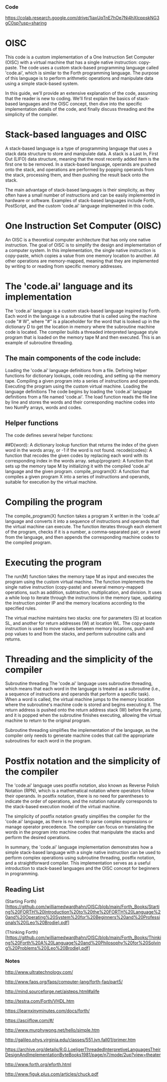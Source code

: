### Code
https://colab.research.google.com/drive/1iaxUqTnE7hOe7Ni4hXlcppskNG3gC0sp?usp=sharing


# OISC
This code is a custom implementation of a One Instruction Set Computer (OISC) with a virtual machine that has a single native instruction: copy-paste. The code uses a custom stack-based programming language called 'code.ai', which is similar to the Forth programming language. The purpose of this language is to perform arithmetic operations and manipulate data using a simple stack-based system.

In this guide, we'll provide an extensive explanation of the code, assuming that the reader is new to coding. We'll first explain the basics of stack-based languages and the OISC concept, then dive into the specific implementation details of the code, and finally discuss threading and the simplicity of the compiler.

# Stack-based languages and OISC
A stack-based language is a type of programming language that uses a stack data structure to store and manipulate data. A stack is a Last In, First Out (LIFO) data structure, meaning that the most recently added item is the first one to be removed. In a stack-based language, operands are pushed onto the stack, and operations are performed by popping operands from the stack, processing them, and then pushing the result back onto the stack.

The main advantage of stack-based languages is their simplicity, as they often have a small number of instructions and can be easily implemented in hardware or software. Examples of stack-based languages include Forth, PostScript, and the custom 'code.ai' language implemented in this code.

# One Instruction Set Computer (OISC)
An OISC is a theoretical computer architecture that has only one native instruction. The goal of OISC is to simplify the design and implementation of a computer system. In this implementation, the single native instruction is copy-paste, which copies a value from one memory location to another. All other operations are memory-mapped, meaning that they are implemented by writing to or reading from specific memory addresses.

# The 'code.ai' language and its implementation
The 'code.ai' language is a custom stack-based language inspired by Forth. Each word in the language is a subroutine that is called using the machine code "# W", where "#" is a placeholder for the word that is looked up in the dictionary D to get the location in memory where the subroutine machine code is located. The compiler builds a threaded interpreted language style program that is loaded on the memory tape M and then executed. This is an example of subroutine threading.

## The main components of the code include:

Loading the 'code.ai' language definitions from a file.
Defining helper functions for dictionary lookups, code recoding, and setting up the memory tape.
Compiling a given program into a series of instructions and operands.
Executing the program using the custom virtual machine.
Loading the language definitions
The code begins by loading the 'code.ai' language definitions from a file named 'code.ai'. The load function reads the file line by line and stores the words and their corresponding machine codes into two NumPy arrays, words and codes.

## Helper functions
The code defines several helper functions:

##D(word): A dictionary lookup function that returns the index of the given word in the words array, or -1 if the word is not found.
recode(codes): A function that recodes the given codes by replacing each word with its corresponding index in the words array.
setup(program): A function that sets up the memory tape M by initializing it with the compiled 'code.ai' language and the given program.
compile_program(X): A function that compiles a given program X into a series of instructions and operands, suitable for execution by the virtual machine.

# Compiling the program
The compile_program(X) function takes a program X written in the 'code.ai' language and converts it into a sequence of instructions and operands that the virtual machine can execute. The function iterates through each element of the program, checks if it is a number, a comma-separated pair, or a word from the language, and then appends the corresponding machine codes to the compiled program.

# Executing the program
The run(M) function takes the memory tape M as input and executes the program using the custom virtual machine. The function implements the single native instruction (copy-paste) and several memory-mapped operations, such as addition, subtraction, multiplication, and division. It uses a while loop to iterate through the instructions in the memory tape, updating the instruction pointer IP and the memory locations according to the specified rules.

The virtual machine maintains two stacks: one for parameters (S) at location SL, and another for return addresses (W) at location WL. The copy-paste instruction is used to move values between memory locations, push and pop values to and from the stacks, and perform subroutine calls and returns.

# Threading and the simplicity of the compiler
Subroutine threading
The 'code.ai' language uses subroutine threading, which means that each word in the language is treated as a subroutine (i.e., a sequence of instructions and operands that perform a specific task). When a word is called, the virtual machine jumps to the memory location where the subroutine's machine code is stored and begins executing it. The return address is pushed onto the return address stack (W) before the jump, and it is popped when the subroutine finishes executing, allowing the virtual machine to return to the original program.

Subroutine threading simplifies the implementation of the language, as the compiler only needs to generate machine codes that call the appropriate subroutines for each word in the program.

# Postfix notation and the simplicity of the compiler
The 'code.ai' language uses postfix notation, also known as Reverse Polish Notation (RPN), which is a mathematical notation where operators follow their operands. In postfix notation, there is no need for parentheses to indicate the order of operations, and the notation naturally corresponds to the stack-based execution model of the virtual machine.

The simplicity of postfix notation greatly simplifies the compiler for the 'code.ai' language, as there is no need to parse complex expressions or manage operator precedence. The compiler can focus on translating the words in the program into machine codes that manipulate the stacks and perform the desired operations.

In summary, the 'code.ai' language implementation demonstrates how a simple stack-based language with a single native instruction can be used to perform complex operations using subroutine threading, postfix notation, and a straightforward compiler. This implementation serves as a useful introduction to stack-based languages and the OISC concept for beginners in programming.


## Reading List
(Starting Forth)[https://github.com/williamedwardhahn/OISC/blob/main/Forth_Books/Starting%20FORTH%20Introduction%20to%20the%20FORTH%20Language%20and%20Operating%20System%20for%20Beginners%20and%20Professionals%20(Leo%20Brodie).pdf]

(Thinking Forth)[https://github.com/williamedwardhahn/OISC/blob/main/Forth_Books/Thinking%20Forth%20A%20Language%20and%20Philosophy%20for%20Solving%20Problems%20(Leo%20Brodie).pdf]


### Notes

http://www.ultratechnology.com/

http://www.faqs.org/faqs/computer-lang/forth-faq/part5/

http://mind.sourceforge.net/aisteps.html#alife

http://testra.com/Forth/VHDL.htm

https://learnxinyminutes.com/docs/forth/

https://asciiflow.com/#/

http://www.murphywong.net/hello/simple.htm


http://galileo.phys.virginia.edu/classes/551.jvn.fall01/primer.htm

https://archive.org/details/R.G.LoeligerThreadedInterpretiveLanguagesTheirDesignAndImplementationByteBooks1981/page/n7/mode/2up?view=theater


http://www.forth.org/eforth.html


http://www.figuk.plus.com/articles/chuck.pdf
